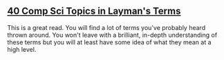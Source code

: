 [40 Comp Sci Topics in Layman's Terms](http://carlcheo.com/compsci)
------

This is a great read. You will find a lot of terms you've probably heard thrown around. You won't leave with a brilliant, in-depth understanding of these terms but you will at least have some idea of what they mean at a high level.
